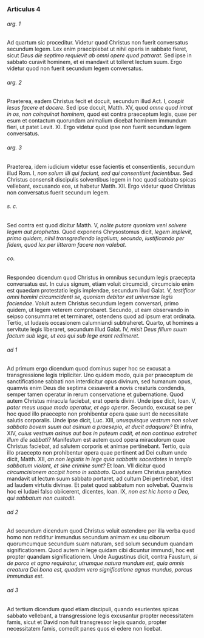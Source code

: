 ### Articulus 4

###### arg. 1
Ad quartum sic proceditur. Videtur quod Christus non fuerit conversatus secundum legem. Lex enim praecipiebat ut nihil operis in sabbato fieret, sicut *Deus die septimo requievit ab omni opere quod patrarat*. Sed ipse in sabbato curavit hominem, et ei mandavit ut tolleret lectum suum. Ergo videtur quod non fuerit secundum legem conversatus.

###### arg. 2
Praeterea, eadem Christus fecit et docuit, secundum illud Act. I, *coepit Iesus facere et docere*. Sed ipse docuit, Matth. XV, quod *omne quod intrat in os, non coinquinat hominem*, quod est contra praeceptum legis, quae per esum et contactum quorundam animalium dicebat hominem immundum fieri, ut patet Levit. XI. Ergo videtur quod ipse non fuerit secundum legem conversatus.

###### arg. 3
Praeterea, idem iudicium videtur esse facientis et consentientis, secundum illud Rom. I, *non solum illi qui faciunt, sed qui consentiunt facientibus*. Sed Christus consensit discipulis solventibus legem in hoc quod sabbato spicas vellebant, excusando eos, ut habetur Matth. XII. Ergo videtur quod Christus non conversatus fuerit secundum legem.

###### s. c.
Sed contra est quod dicitur Matth. V, *nolite putare quoniam veni solvere legem aut prophetas*. Quod exponens Chrysostomus dicit, *legem implevit, primo quidem, nihil transgrediendo legalium; secundo, iustificando per fidem, quod lex per litteram facere non valebat*.

###### co.
Respondeo dicendum quod Christus in omnibus secundum legis praecepta conversatus est. In cuius signum, etiam voluit circumcidi, circumcisio enim est quaedam protestatio legis implendae, secundum illud Galat. V, *testificor omni homini circumcidenti se, quoniam debitor est universae legis faciendae*. Voluit autem Christus secundum legem conversari, primo quidem, ut legem veterem comprobaret. Secundo, ut eam observando in seipso consummaret et terminaret, ostendens quod ad ipsum erat ordinata. Tertio, ut Iudaeis occasionem calumniandi subtraheret. Quarto, ut homines a servitute legis liberaret, secundum illud Galat. IV, *misit Deus filium suum factum sub lege, ut eos qui sub lege erant redimeret*.

###### ad 1
Ad primum ergo dicendum quod dominus super hoc se excusat a transgressione legis tripliciter. Uno quidem modo, quia per praeceptum de sanctificatione sabbati non interdicitur opus divinum, sed humanum opus, quamvis enim Deus die septima cessaverit a novis creaturis condendis, semper tamen operatur in rerum conservatione et gubernatione. Quod autem Christus miracula faciebat, erat operis divini. Unde ipse dicit, Ioan. V, *pater meus usque modo operatur, et ego operor*. Secundo, excusat se per hoc quod illo praecepto non prohibentur opera quae sunt de necessitate salutis corporalis. Unde ipse dicit, Luc. XIII, *unusquisque vestrum non solvet sabbato bovem suum aut asinum a praesepio, et ducit adaquare?* Et infra, XIV, *cuius vestrum asinus aut bos in puteum cadit, et non continuo extrahet illum die sabbati?* Manifestum est autem quod opera miraculorum quae Christus faciebat, ad salutem corporis et animae pertinebant. Tertio, quia illo praecepto non prohibentur opera quae pertinent ad Dei cultum unde dicit, Matth. XII, *an non legistis in lege quia sabbatis sacerdotes in templo sabbatum violant, et sine crimine sunt?* Et Ioan. VII dicitur quod *circumcisionem accipit homo in sabbato*. Quod autem Christus paralytico mandavit ut lectum suum sabbato portaret, ad cultum Dei pertinebat, idest ad laudem virtutis divinae. Et patet quod sabbatum non solvebat. Quamvis hoc ei Iudaei falso obiicerent, dicentes, Ioan. IX, *non est hic homo a Deo, qui sabbatum non custodit*.

###### ad 2
Ad secundum dicendum quod Christus voluit ostendere per illa verba quod homo non redditur immundus secundum animam ex usu ciborum quorumcumque secundum suam naturam, sed solum secundum quandam significationem. Quod autem in lege quidam cibi dicuntur immundi, hoc est propter quandam significationem. Unde Augustinus dicit, contra Faustum, *si de porco et agno requiratur, utrumque natura mundum est, quia omnis creatura Dei bona est, quadam vero significatione agnus mundus, porcus immundus est*.

###### ad 3
Ad tertium dicendum quod etiam discipuli, quando esurientes spicas sabbato vellebant, a transgressione legis excusantur propter necessitatem famis, sicut et David non fuit transgressor legis quando, propter necessitatem famis, comedit panes quos ei edere non licebat.

